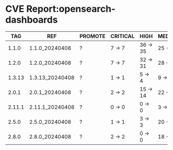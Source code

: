 # CVE Report:opensearch-dashboards
|  TAG   |       REF       | PROMOTE | CRITICAL |   HIGH   |  MEDIUM  |  LOW   | UNKNOWN |
|--------|-----------------|---------|----------|----------|----------|--------|---------|
| 1.1.0  | 1.1.0_20240408  | ?       | 7 -> 7   | 36 -> 35 | 25 -> 21 | 6 -> 5 | 0 -> 0  |
| 1.2.0  | 1.2.0_20240408  | ?       | 7 -> 7   | 32 -> 31 | 28 -> 24 | 6 -> 5 | 0 -> 0  |
| 1.3.13 | 1.3.13_20240408 | ?       | 1 -> 1   | 5 -> 4   | 9 -> 5   | 4 -> 3 | 0 -> 0  |
| 2.0.1  | 2.0.1_20240408  | ?       | 2 -> 2   | 15 -> 14 | 22 -> 18 | 3 -> 2 | 0 -> 0  |
| 2.11.1 | 2.11.1_20240408 | ?       | 0 -> 0   | 0 -> 0   | 3 -> 3   | 0 -> 0 | 0 -> 0  |
| 2.5.0  | 2.5.0_20240408  | ?       | 1 -> 1   | 3 -> 3   | 20 -> 20 | 0 -> 0 | 0 -> 0  |
| 2.8.0  | 2.8.0_20240408  | ?       | 2 -> 2   | 0 -> 0   | 18 -> 18 | 1 -> 1 | 0 -> 0  |
